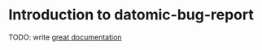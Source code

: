# Introduction to datomic-bug-report

TODO: write [great documentation](http://jacobian.org/writing/what-to-write/)
